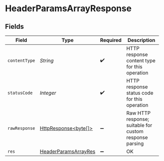 # HeaderParamsArrayResponse


## Fields

| Field                                                                                                                    | Type                                                                                                                     | Required                                                                                                                 | Description                                                                                                              |
| ------------------------------------------------------------------------------------------------------------------------ | ------------------------------------------------------------------------------------------------------------------------ | ------------------------------------------------------------------------------------------------------------------------ | ------------------------------------------------------------------------------------------------------------------------ |
| `contentType`                                                                                                            | *String*                                                                                                                 | :heavy_check_mark:                                                                                                       | HTTP response content type for this operation                                                                            |
| `statusCode`                                                                                                             | *Integer*                                                                                                                | :heavy_check_mark:                                                                                                       | HTTP response status code for this operation                                                                             |
| `rawResponse`                                                                                                            | [HttpResponse<byte[]>](https://docs.oracle.com/en/java/javase/11/docs/api/java.net.http/java/net/http/HttpResponse.html) | :heavy_minus_sign:                                                                                                       | Raw HTTP response; suitable for custom response parsing                                                                  |
| `res`                                                                                                                    | [HeaderParamsArrayRes](../../models/operations/HeaderParamsArrayRes.md)                                                  | :heavy_minus_sign:                                                                                                       | OK                                                                                                                       |